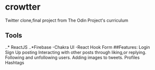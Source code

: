 # crowtter

Twitter clone,final project from The Odin Project's curriculum

## Tools
..* ReactJS
..*Firebase
-Chakra UI
-React Hook Form
##Features:
Login 
Sign Up
posting
Interacting with other posts through liking,or replying.
Following and unfollowing users.
Adding images to tweets.
Profiles
Hashtags


